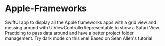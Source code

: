 # Apple-Frameworks
SwiftUI app to display all the Apple frameworks apps with a grid view and messing around with UIViewControllerRepresentable to show a Safari View. Practicing to pass data around and have a better project folder management. Try dark mode on this one!
Based on Sean Allen's tutorial
